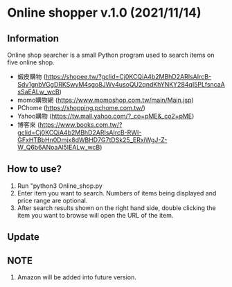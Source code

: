 # Online shopper v.1.0 (2021/11/14)


## Information
Online shop searcher is a small Python program used to search items on five online shop.
* 蝦皮購物 (https://shopee.tw/?gclid=Cj0KCQiA4b2MBhD2ARIsAIrcB-Sdv1gnbVGgDRKSwyM4sgo8JWv4usoQU2qndKhYNKY284qI5PLfsncaAsSaEALw_wcB)
* momo購物網 (https://www.momoshop.com.tw/main/Main.jsp)
* PChome (https://shopping.pchome.com.tw/)
* Yahoo購物 (https://tw.mall.yahoo.com/?_co=pME&_co2=pME)
* 博客來 (https://www.books.com.tw/?gclid=Cj0KCQiA4b2MBhD2ARIsAIrcB-RWI-GFxHTBbHn0Dmjx8dWBHD7G7tDSk25_ERxiWgJ-Z-W_Q6b6ANoaAl5IEALw_wcB)



## How to use?
1. Run "python3 Online_shop.py
2. Enter item you want to search. Numbers of items being displayed and price range are optional.
3. After search results shown on the right hand side, double clicking the item you want to browse will open the URL of the item.
 
 

## Update



## NOTE
1. Amazon will be added into future version.



